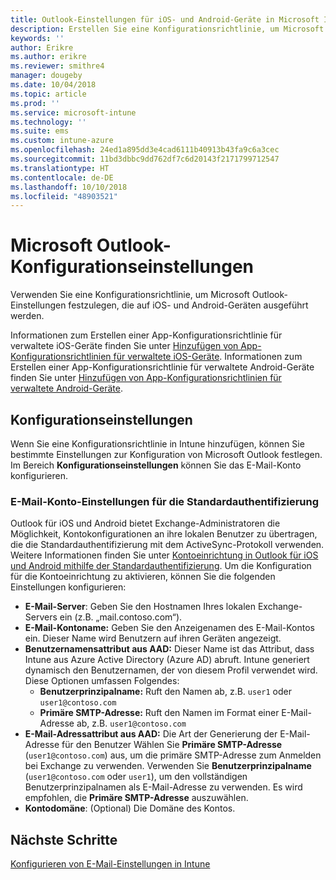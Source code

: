 ```yaml
---
title: Outlook-Einstellungen für iOS- und Android-Geräte in Microsoft Intune
description: Erstellen Sie eine Konfigurationsrichtlinie, um Microsoft Outlook-Einstellungen festzulegen, die auf iOS- und Android-Geräten ausgeführt werden.
keywords: ''
author: Erikre
ms.author: erikre
ms.reviewer: smithre4
manager: dougeby
ms.date: 10/04/2018
ms.topic: article
ms.prod: ''
ms.service: microsoft-intune
ms.technology: ''
ms.suite: ems
ms.custom: intune-azure
ms.openlocfilehash: 24ed1a895dd3e4cad6111b40913b43fa9c6a3cec
ms.sourcegitcommit: 11bd3dbbc9dd762df7c6d20143f2171799712547
ms.translationtype: HT
ms.contentlocale: de-DE
ms.lasthandoff: 10/10/2018
ms.locfileid: "48903521"
---
```

# <a name="microsoft-outlook-configuration-settings"></a>Microsoft Outlook-Konfigurationseinstellungen 

Verwenden Sie eine Konfigurationsrichtlinie, um Microsoft Outlook-Einstellungen festzulegen, die auf iOS- und Android-Geräten ausgeführt werden. 

Informationen zum Erstellen einer App-Konfigurationsrichtlinie für verwaltete iOS-Geräte finden Sie unter [Hinzufügen von App-Konfigurationsrichtlinien für verwaltete iOS-Geräte](app-configuration-policies-use-ios.md). Informationen zum Erstellen einer App-Konfigurationsrichtlinie für verwaltete Android-Geräte finden Sie unter [Hinzufügen von App-Konfigurationsrichtlinien für verwaltete Android-Geräte](app-configuration-policies-use-android.md). 

## <a name="configuration-settings"></a>Konfigurationseinstellungen

Wenn Sie eine Konfigurationsrichtlinie in Intune hinzufügen, können Sie bestimmte Einstellungen zur Konfiguration von Microsoft Outlook festlegen. Im Bereich **Konfigurationseinstellungen** können Sie das E-Mail-Konto konfigurieren.

### <a name="basic-authentication-email-account-settings"></a>E-Mail-Konto-Einstellungen für die Standardauthentifizierung
Outlook für iOS und Android bietet Exchange-Administratoren die Möglichkeit, Kontokonfigurationen an ihre lokalen Benutzer zu übertragen, die die Standardauthentifizierung mit dem ActiveSync-Protokoll verwenden. Weitere Informationen finden Sie unter [Kontoeinrichtung in Outlook für iOS und Android mithilfe der Standardauthentifizierung](https://docs.microsoft.com/Exchange/clients/outlook-for-ios-and-android/account-setup). Um die Konfiguration für die Kontoeinrichtung zu aktivieren, können Sie die folgenden Einstellungen konfigurieren:

- **E-Mail-Server**: Geben Sie den Hostnamen Ihres lokalen Exchange-Servers ein (z.B. „mail.contoso.com“).
- **E-Mail-Kontoname:** Geben Sie den Anzeigenamen des E-Mail-Kontos ein. Dieser Name wird Benutzern auf ihren Geräten angezeigt.
- **Benutzernamensattribut aus AAD:** Dieser Name ist das Attribut, dass Intune aus Azure Active Directory (Azure AD) abruft. Intune generiert dynamisch den Benutzernamen, der von diesem Profil verwendet wird. Diese Optionen umfassen Folgendes:
  - **Benutzerprinzipalname:** Ruft den Namen ab, z.B. `user1` oder `user1@contoso.com`
  - **Primäre SMTP-Adresse:** Ruft den Namen im Format einer E-Mail-Adresse ab, z.B. `user1@contoso.com`
- **E-Mail-Adressattribut aus AAD:** Die Art der Generierung der E-Mail-Adresse für den Benutzer Wählen Sie **Primäre SMTP-Adresse** (`user1@contoso.com`) aus, um die primäre SMTP-Adresse zum Anmelden bei Exchange zu verwenden. Verwenden Sie **Benutzerprinzipalname** (`user1@contoso.com` oder `user1`), um den vollständigen Benutzerprinzipalnamen als E-Mail-Adresse zu verwenden. Es wird empfohlen, die **Primäre SMTP-Adresse** auszuwählen.
- **Kontodomäne**: (Optional) Die Domäne des Kontos.

## <a name="next-steps"></a>Nächste Schritte
[Konfigurieren von E-Mail-Einstellungen in Intune](email-settings-configure.md)

